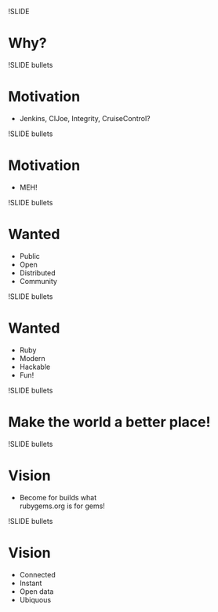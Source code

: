 !SLIDE
# Why?

!SLIDE bullets
# Motivation
* Jenkins, CIJoe, Integrity, CruiseControl?

!SLIDE bullets
# Motivation
* MEH!

!SLIDE bullets
# Wanted
* Public
* Open
* Distributed
* Community

!SLIDE bullets
# Wanted
* Ruby
* Modern
* Hackable
* Fun!

!SLIDE bullets
# Make the world a better place!

!SLIDE bullets
# Vision
* Become for builds what<br/>rubygems.org is for gems!

!SLIDE bullets
# Vision
* Connected
* Instant
* Open data
* Ubiquous
